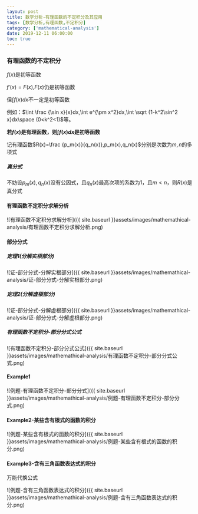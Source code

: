 ```yaml
---
layout: post
title: 数学分析-有理函数的不定积分及其应用
tags: [数学分析,有理函数,不定积分]
category: ['mathematical-analysis']
date: 2019-12-11 06:00:00
toc: true
---
```


### 有理函数的不定积分

$f(x)$是初等函数

$f'(x)=F(x)$,$F(x)$仍是初等函数

但$\int f(x)dx$不一定是初等函数

例如：$\int \frac {\sin x}{x}dx,\int e^{\pm x^2}dx,\int \sqrt {1-k^2\sin^2 x}dx\space (0<k^2<1)$等。

**若$f(x)$是有理函数，则$\int f(x)dx$是初等函数**

记有理函数$R(x)=\frac {p_m(x)}{q_n(x)},p_m(x),q_n(x)$分别是次数为$m,n$的多项式

##### 真分式

不妨设$p_m(x),q_n(x)$没有公因式，且$q_n(x)$最高次项的系数为1，且$m<n$，则$R(x)$是真分式

#### 有理函数不定积分求解分析

![有理函数不定积分求解分析]({{ site.baseurl }}assets/images/mathemathical-analysis/有理函数不定积分求解分析.png)

#### 部分分式

##### 定理1(分解实根部分)

![证-部分分式-分解实根部分]({{ site.baseurl }}assets/images/mathemathical-analysis/证-部分分式-分解实根部分.png)

##### 定理2(分解虚根部分)

![证-部分分式-分解虚根部分]({{ site.baseurl }}assets/images/mathemathical-analysis/证-部分分式-分解虚根部分.png)

##### 有理函数不定积分-部分分式公式

![有理函数不定积分-部分分式公式]({{ site.baseurl }}assets/images/mathemathical-analysis/有理函数不定积分-部分分式公式.png)

#### Example1

![例题-有理函数不定积分-部分分式]({{ site.baseurl }}assets/images/mathemathical-analysis/例题-有理函数不定积分-部分分式.png)

#### Example2-某些含有根式的函数的积分

![例题-某些含有根式的函数的积分]({{ site.baseurl }}assets/images/mathemathical-analysis/例题-某些含有根式的函数的积分.png)

#### Example3-含有三角函数表达式的积分

万能代换公式

![例题-含有三角函数表达式的积分]({{ site.baseurl }}assets/images/mathemathical-analysis/例题-含有三角函数表达式的积分.png)